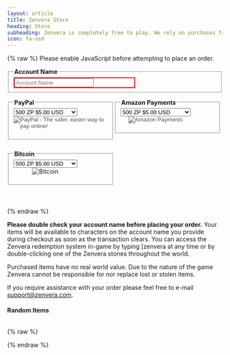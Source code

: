 ```yaml
---
layout: article
title: Zenvera Store
heading: Store
subheading: Zenvera is completely free to play. We rely on purchases from the Zenvera store to offset project expenses.
icon: fa-usd
---
```


{% raw %}
<noscript>Please enable JavaScript before attempting to place an order.</noscript>

<div>
    <fieldset>
        <legend><strong>Account Name</strong></legend>
        <div style="width: 280px; border: 2px; border-style: solid; border-color: red;">
                <input type="text" name="account-name" id="account-name" maxlength="32" placeholder="Account Name">
        </div>
    </fieldset>
</div>

<p></p>

<div style="width: 250px; height: 120px; float: left;">
    <fieldset>
    <legend><strong>PayPal</strong></legend>
    <form action="https://www.paypal.com/cgi-bin/webscr" onsubmit='return EnsureAccount("#p-a");' method="post" target="_top">
        <input type="hidden" name="cmd" value="_s-xclick">
        <input type="hidden" name="hosted_button_id" value="J4QQMTXMQYS7N">
        <div>
            <input type="hidden" name="on0" value="Zenvera Points">
            <div style="display: inline-block;">
                <select name="os0">
                    <option value="500 ZP">500 ZP $5.00 USD</option>
                    <option value="1100 ZP">1100 ZP $10.00 USD</option>
                    <option value="2400 ZP">2400 ZP $20.00 USD</option>
                    <option value="6500 ZP">6500 ZP $50.00 USD</option>
                </select>
                <input type="hidden" name="on1" value="Account Name">
                <input type="hidden" name="os1" id="p-a">
                <div style="text-align: center;">
                    <input type="hidden" name="currency_code" value="USD">
                    <input id="pp-btn" disabled="true" type="image" src="https://www.paypalobjects.com/en_US/i/btn/btn_buynowCC_LG.gif" border="0" name="submit" alt="PayPal - The safer, easier way to pay online!">
                    <img alt="" border="0" src="https://www.paypalobjects.com/en_US/i/scr/pixel.gif" width="1" height="1">
                </div>
            </div>
        </div>
    </form>
    </fieldset>
</div>

<div style="width: 250px; height: 120px; float: left;">
    <fieldset>
    <legend><strong>Amazon Payments</strong></legend>
    <form action="https://zenvera.herokuapp.com/store/store-amazon.php" onsubmit='return EnsureAccount("#a-a");' method="post" target="_top">
        <div>
            <input type="hidden" name="on0" value="Zenvera Points">
            <div style="display: inline-block;">
                <select name="os0">
                    <option value="100 ZP">100 ZP $1.00 USD</option>
                    <option selected="selected" value="500 ZP">500 ZP $5.00 USD</option>
                    <option value="1100 ZP">1100 ZP $9.99 USD</option>
                    <option value="2400 ZP">2400 ZP $20.00 USD</option>
                    <option value="6500 ZP">6500 ZP $50.00 USD</option>
                    <option value="14000 ZP">14000 ZP $100.00 USD</option>
                </select>
                <input type="hidden" name="on1" value="Account Name">
                <input type="hidden" name="os1" id="a-a">
                <div style="text-align: center;"><input id="a-btn" disabled="true" type="image" src="https://authorize.payments.amazon.com/pba/images/payNowButton.png" border="0" name="submit" alt="Amazon Payments"></div>
            </div>
        </div>
    </form>
    </fieldset>
</div>
<!--
<div style="width: 250px; height: 120px; float: left;">
    <fieldset>
    <legend><strong>Google Wallet</strong></legend>
    <form action="#" onsubmit="return RunGoogleButton();" id="googleWalletForm">
        <div>
            <div style="display: inline-block;">
                <select name="os0">
                    <option value="100 ZP">100 ZP $1.00 USD</option>
                    <option selected="selected" value="500 ZP">500 ZP $5.00 USD</option>
                    <option value="1100 ZP">1100 ZP $9.99 USD</option>
                    <option value="2400 ZP">2400 ZP $20.00 USD</option>
                    <option value="6500 ZP">6500 ZP $50.00 USD</option>
                </select>
                <input type="hidden" name="os1" id="g-a">
                <div style="text-align: center;"><img src="//storage.googleapis.com/cdn-1.appspot.com/zv/images/buy-button.png" width="152" border="0" alt="Google Wallet" id='buyButton' value='buy' onclick='RunGoogleButton();'></div>
            </div>
        </div>
    </form>
    </fieldset>
</div>
-->
<div style="width: 250px; height: 120px; float: left;">
    <fieldset>
    <legend><strong>Bitcoin</strong></legend>
    <form action="#" onsubmit="return RunCoinbaseButton();">
        <div>
            <div style="display: inline-block;">
                <select name="os0" id="c-amt">
                    <option value="100">100 ZP $1.00 USD</option>
                    <option selected="selected" value="500">500 ZP $5.00 USD</option>
                    <option value="1100">1100 ZP $9.99 USD</option>
                    <option value="2400">2400 ZP $20.00 USD</option>
                    <option value="6500">6500 ZP $50.00 USD</option>
                </select>
                <input type="hidden" name="os1" id="c-a">
                <div style="text-align: center;"><img src="https://coinbase.com/assets/buttons/buy_now_small.png" border="0" id="c-btn" alt="Bitcoin" value='buy' onclick='RunCoinbaseButton();'></div>
                <div class="coinbase-button" data-code="94f92b90f6eeead5e2f8c2f92e3be71d" data-button-style="none"></div>
                <div class="coinbase-button" data-code="ff23c9b7df316e8d4804c1987be2b378" data-button-style="none"></div>
                <div class="coinbase-button" data-code="bd472c1711b2203a3d5efda3772ca29a" data-button-style="none"></div>
                <div class="coinbase-button" data-code="5f9e4be8fcf20dd3ba12aba8cddba8e9" data-button-style="none"></div>
                <div class="coinbase-button" data-code="f6354bfb4082a2335a192956b8a67775" data-button-style="none"></div>
            </div>
        </div>
    </form>
    </fieldset>
</div>
<br style="clear: both;">

{% endraw %}

__Please double check your account name before placing your order.__
Your items will be available to characters on the account name you provide during checkout as soon as the transaction clears.
You can access the Zenvera redemption system in-game by typing [zenvera at any time or by double-clicking one of the Zenvera stones throughout the world.

Purchased items have no real world value. Due to the nature of the game Zenvera cannot be responsible for nor replace lost or stolen items.

If you require assistance with your order please feel free to e-mail support@zenvera.com.

#### Random Items

<div id="item-list"></div>
<div style="clear: both;"></div>

{% raw %}
<script src="https://checkout.google.com/inapp/lib/buy.js" async></script>
<script src="https://coinbase.com/assets/button.js" async></script>
<!--
    100 => 1.00 => 94f92b90f6eeead5e2f8c2f92e3be71d
    500 => 5.00 => ff23c9b7df316e8d4804c1987be2b378
    1100 => 9.99 => bd472c1711b2203a3d5efda3772ca29a
    2400 => 20.00 => 5f9e4be8fcf20dd3ba12aba8cddba8e9
    6500 => 50.00 => f6354bfb4082a2335a192956b8a67775
-->
<script type='text/javascript'>
    var zv = ('https:' == document.location.protocol ? 'https://zenvera.herokuapp.com/' : 'http://api.zenvera.com/');
    $.get(zv+'store/current.php', function(data) {
        $('#item-list').html(data);
    });
        
    $(document).ready( function() {
        $('#pp-btn').attr('disabled', false);
        $('#a-btn').attr('disabled', false);
    });

    function EnsureAccount(fId) {
        var a = $('#account-name').val().trim();
        if(!a.length) {
            return false;
        }
        
        $(fId).val(a);
        return true;
   }
   
    function RunGoogleButton() {
        if (!EnsureAccount('#g-a'))
            return false;

        $.post( "https://zenvera.herokuapp.com/store/google/generateJWT.php", $("#googleWalletForm").serialize(), function( data ) {
        google.payments.inapp.buy({ jwt: data.genJWT, success: function() {console.log('success');}, failure: function(result) {console.log(result.response.errorType);} }); }, "json"); return false; 
    }
    
    function RunCoinbaseButton() {
        if (!EnsureAccount('#c-a'))
            return false;

        var cn = $('#c-a').val().trim();
        var camt = $('#c-amt').val().trim();
        
        var data = '';
        switch(camt) {
            case '100': data = '94f92b90f6eeead5e2f8c2f92e3be71d'; break;
            case '500': data = 'ff23c9b7df316e8d4804c1987be2b378'; break;
            case '1100': data = 'bd472c1711b2203a3d5efda3772ca29a'; break;
            case '2400': data = '5f9e4be8fcf20dd3ba12aba8cddba8e9'; break;
            case '6500': data = 'f6354bfb4082a2335a192956b8a67775'; break;
            default: return false;
        }
        
        $('.coinbase-button').attr('data-custom', cn);
        $(document).trigger('coinbase_show_modal', data);
        return false;
    }
</script>
{% endraw %}